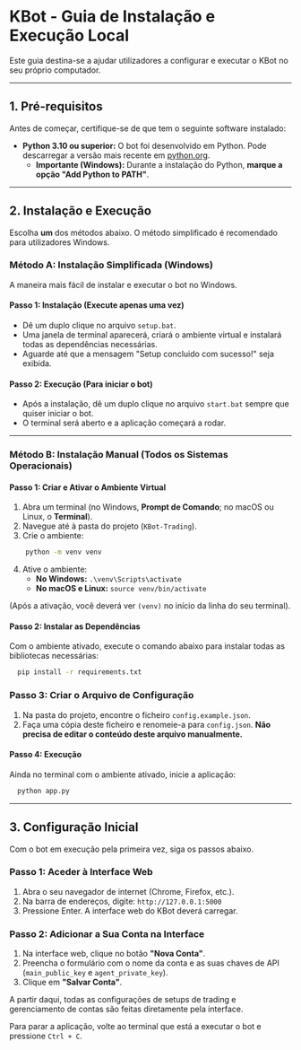 # KBot - Guia de Instalação e Execução Local

Este guia destina-se a ajudar utilizadores a configurar e executar o KBot no seu próprio computador.

---

## 1. Pré-requisitos

Antes de começar, certifique-se de que tem o seguinte software instalado:

* **Python 3.10 ou superior:** O bot foi desenvolvido em Python. Pode descarregar a versão mais recente em [python.org](https://www.python.org/downloads/).
    * **Importante (Windows):** Durante a instalação do Python, **marque a opção "Add Python to PATH"**.

---

## 2. Instalação e Execução

Escolha **um** dos métodos abaixo. O método simplificado é recomendado para utilizadores Windows.

### Método A: Instalação Simplificada (Windows)

A maneira mais fácil de instalar e executar o bot no Windows.

#### Passo 1: Instalação (Execute apenas uma vez)
- Dê um duplo clique no arquivo `setup.bat`.
- Uma janela de terminal aparecerá, criará o ambiente virtual e instalará todas as dependências necessárias.
- Aguarde até que a mensagem "Setup concluido com sucesso!" seja exibida.

#### Passo 2: Execução (Para iniciar o bot)
- Após a instalação, dê um duplo clique no arquivo `start.bat` sempre que quiser iniciar o bot.
- O terminal será aberto e a aplicação começará a rodar.

---

### Método B: Instalação Manual (Todos os Sistemas Operacionais)

#### Passo 1: Criar e Ativar o Ambiente Virtual
1.  Abra um terminal (no Windows, **Prompt de Comando**; no macOS ou Linux, o **Terminal**).
2.  Navegue até à pasta do projeto (`KBot-Trading`).
3.  Crie o ambiente:
```bash
    python -m venv venv
```
4.  Ative o ambiente:
    * **No Windows:** `.\venv\Scripts\activate`
    * **No macOS e Linux:** `source venv/bin/activate`

(Após a ativação, você deverá ver `(venv)` no início da linha do seu terminal).

#### Passo 2: Instalar as Dependências
Com o ambiente ativado, execute o comando abaixo para instalar todas as bibliotecas necessárias:
```bash
  pip install -r requirements.txt
```
### Passo 3: Criar o Arquivo de Configuração

1.  Na pasta do projeto, encontre o ficheiro `config.example.json`.
2.  Faça uma cópia deste ficheiro e renomeie-a para `config.json`. **Não precisa de editar o conteúdo deste arquivo manualmente.**

#### Passo 4: Execução

Ainda no terminal com o ambiente ativado, inicie a aplicação:

```bash
  python app.py
```

-----

## 3\. Configuração Inicial

Com o bot em execução pela primeira vez, siga os passos abaixo.

### Passo 1: Aceder à Interface Web

1.  Abra o seu navegador de internet (Chrome, Firefox, etc.).
2.  Na barra de endereços, digite: `http://127.0.0.1:5000`
3.  Pressione Enter. A interface web do KBot deverá carregar.

### Passo 2: Adicionar a Sua Conta na Interface

1.  Na interface web, clique no botão **"Nova Conta"**.
2.  Preencha o formulário com o nome da conta e as suas chaves de API (`main_public_key` e `agent_private_key`).
3.  Clique em **"Salvar Conta"**.

A partir daqui, todas as configurações de setups de trading e gerenciamento de contas são feitas diretamente pela interface.

Para parar a aplicação, volte ao terminal que está a executar o bot e pressione `Ctrl + C`.
